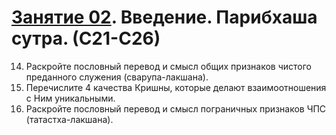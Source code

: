 # [Занятие 02](lessons/2.md). Введение. Парибхаша сутра. (С21-С26)

14. Раскройте пословный перевод и смысл общих признаков чистого преданного служения (сварупа-лакшана).
15. Перечислите 4 качества Кришны, которые делают взаимоотношения с Ним уникальными.
16. Раскройте пословный перевод и смысл пограничных признаков ЧПС (татастха-лакшана).

